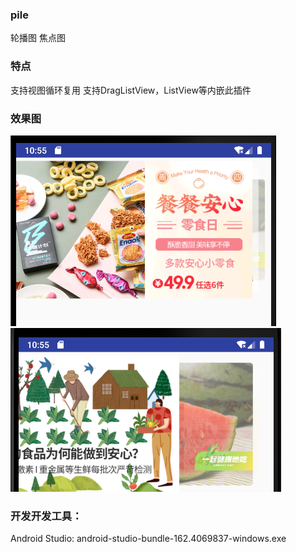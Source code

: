 ### pile
轮播图 焦点图

### 特点
支持视图循环复用
支持DragListView，ListView等内嵌此插件


### 效果图
<img src="preview/001.png"/>
<img src="preview/002.png"/>


### 开发开发工具：
Android Studio: android-studio-bundle-162.4069837-windows.exe

